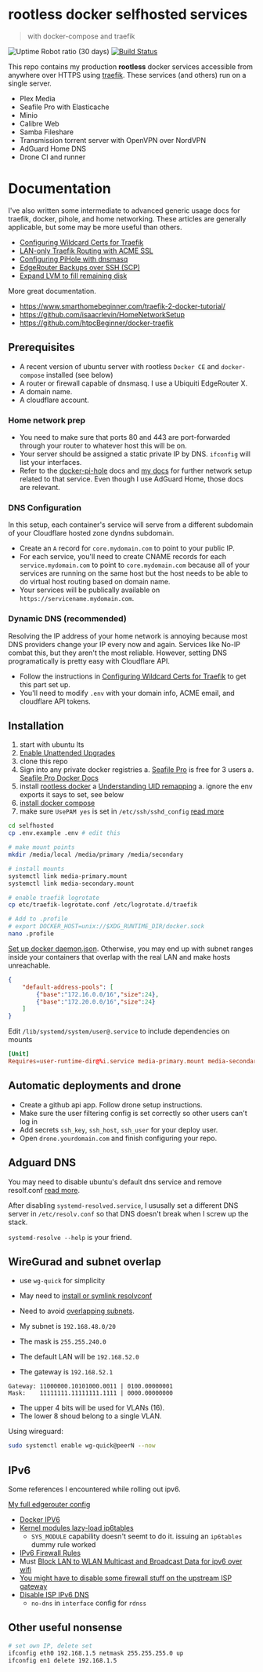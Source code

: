 # rootless docker selfhosted services

> with docker-compose and traefik

![Uptime Robot ratio (30 days)](https://img.shields.io/uptimerobot/ratio/m784171038-19b52e00f52a8d916ba46346)
[![Build Status](https://drone.subdavis.com/api/badges/subdavis/selfhosted/status.svg)](https://drone.subdavis.com/subdavis/selfhosted)

This repo contains my production **rootless** docker services accessible from anywhere over HTTPS using [traefik](https://traefik.io).  These services (and others) run on a single server.

* Plex Media
* Seafile Pro with Elasticache
* Minio
* Calibre Web
* Samba Fileshare
* Transmission torrent server with OpenVPN over NordVPN
* AdGuard Home DNS
* Drone CI and runner

# Documentation

I've also written some intermediate to advanced generic usage docs for traefik, docker, pihole, and home networking.  These articles are generally applicable, but some may be more useful than others.

* [Configuring Wildcard Certs for Traefik](docs/wildcard-certs.md)
* [LAN-only Traefik Routing with ACME SSL](docs/lan-only-routes.md)
* [Configuring PiHole with dnsmasq](docs/pihole-dnsmasq.md)
* [EdgeRouter Backups over SSH (SCP)](docs/edgerouter-backups.md)
* [Expand LVM to fill remaining disk](docs/ubuntu-expand-lvm.md)

More great documentation.

* https://www.smarthomebeginner.com/traefik-2-docker-tutorial/
* https://github.com/isaacrlevin/HomeNetworkSetup
* https://github.com/htpcBeginner/docker-traefik

## Prerequisites

* A recent version of ubuntu server with rootless `Docker CE` and `docker-compose` installed (see below)
* A router or firewall capable of dnsmasq. I use a Ubiquiti EdgeRouter X.
* A domain name.
* A cloudflare account.

### Home network prep

* You need to make sure that ports 80 and 443 are port-forwarded through your router to whatever host this will be on.
* Your server should be assigned a static private IP by DNS.  `ifconfig` will list your interfaces.
* Refer to the [docker-pi-hole](https://github.com/pi-hole/docker-pi-hole) docs and [my docs](docs/pihole-dnsmasq.md) for further network setup related to that service.  Even though I use AdGuard Home, those docs are relevant.

### DNS Configuration

In this setup, each container's service will serve from a different subdomain of your Cloudflare hosted zone dyndns subdomain.

* Create an `A` record for `core.mydomain.com` to point to your public IP.
* For each service, you'll need to create CNAME records for each `service.mydomain.com` to point to `core.mydomain.com` because all of your services are running on the same host but the host needs to be able to do virtual host routing based on domain name.
* Your services will be publically available on `https://servicename.mydomain.com`.

### Dynamic DNS (recommended)

Resolving the IP address of your home network is annoying because most DNS providers change your IP every now and again.  Services like No-IP combat this, but they aren't the most reliable.  However, setting DNS programatically is pretty easy with Cloudflare API.

* Follow the instructions in [Configuring Wildcard Certs for Traefik](docs/wildcard-certs.md) to get this part set up.
* You'll need to modify `.env` with your domain info, ACME email, and cloudflare API tokens.

## Installation

1. start with ubuntu lts
1. [Enable Unattended Upgrades](https://help.ubuntu.com/community/AutomaticSecurityUpdates)
1. clone this repo
1. Sign into any private docker registries
  a. [Seafile Pro](https://www.seafile.com/en/product/private_server/) is free for 3 users
  a. [Seafile Pro Docker Docs](https://download.seafile.com/published/seafile-manual/docker/pro-edition/)
1. install [rootless docker](https://docs.docker.com/engine/security/rootless/)
  a [Understanding UID remapping](https://medium.com/@tonistiigi/experimenting-with-rootless-docker-416c9ad8c0d6)
  a. ignore the env exports it says to set, see below
1. [install docker compose](https://docs.docker.com/compose/install/)
1. make sure `UsePAM yes` is set in `/etc/ssh/sshd_config` [read more](https://superuser.com/questions/1561076/systemctl-use-failed-to-connect-to-bus-no-such-file-or-directory-debian-9)

```bash
cd selfhosted
cp .env.example .env # edit this

# make mount points
mkdir /media/local /media/primary /media/secondary

# install mounts
systemctl link media-primary.mount
systemctl link media-secondary.mount

# enable traefik logrotate
cp etc/traefik-logrotate.conf /etc/logrotate.d/traefik

# Add to .profile
# export DOCKER_HOST=unix://$XDG_RUNTIME_DIR/docker.sock
nano .profile
```

[Set up docker daemon.json](https://forums.docker.com/t/rootless-docker-ip-range-conflicts/103341).  Otherwise, you may end up with subnet ranges inside your containers that overlap with the real LAN and make hosts unreachable.

``` json
{
    "default-address-pools": [
        {"base":"172.16.0.0/16","size":24},
        {"base":"172.20.0.0/16","size":24}
    ]
}
```

Edit `/lib/systemd/system/user@.service` to include dependencies on mounts

```conf
[Unit]
Requires=user-runtime-dir@%i.service media-primary.mount media-secondary.mount
```

## Automatic deployments and drone

* Create a github api app. Follow drone setup instructions.
* Make sure the user filtering config is set correctly so other users can't log in
* Add secrets `ssh_key`, `ssh_host`, `ssh_user` for your deploy user.
* Open `drone.yourdomain.com` and finish configuring your repo.

## Adguard DNS

You may need to disable ubuntu's default dns service and remove resolf.conf [read more](https://www.smarthomebeginner.com/run-pihole-in-docker-on-ubuntu-with-reverse-proxy/).

After disabling `systemd-resolved.service`, I ususally set a different DNS server in `/etc/resolv.conf` so that DNS doesn't break when I screw up the stack.

`systemd-resolve --help` is your friend.

## WireGurad and subnet overlap

* use `wg-quick` for simplicity
* May need to [install or symlink resolvconf](https://superuser.com/questions/1500691/usr-bin-wg-quick-line-31-resolvconf-command-not-found-wireguard-debian)
* Need to avoid [overlapping subnets](https://www.reddit.com/r/WireGuard/comments/bp01ci/connecting_to_services_through_vpn_when_the/).

* My subnet is `192.168.48.0/20`
* The mask is `255.255.240.0`
* The default LAN will be `192.168.52.0`
* The gateway is `192.168.52.1`

```
Gateway: 11000000.10101000.0011 | 0100.00000001
Mask:    11111111.11111111.1111 | 0000.00000000
```

* The upper 4 bits will be used for VLANs (16).
* The lower 8 shoud belong to a single VLAN.

Using wireguard:

```bash
sudo systemctl enable wg-quick@peerN --now
```

## IPv6

Some references I encountered while rolling out ipv6.

[My full edgerouter config](docs/config.boot)

* [Docker IPV6](https://docs.docker.com/config/daemon/ipv6/)
* [Kernel modules lazy-load ip6tables](https://github.com/moby/moby/issues/33605#issuecomment-307361421)
  * `SYS_MODULE` capability doesn't seemt to do it. issuing an `ip6tables` dummy rule worked
* [IPv6 Firewall Rules](https://community.ui.com/questions/Can-someone-let-us-know-the-added-default-IPv6-firewall-rule-mentioned-in-the-new-Edge-OS-2-01/9683f591-6cd2-4677-83c9-e90d2b7c3fbe)
* Must [Block LAN to WLAN Multicast and Broadcast Data for ipv6 over wifi](https://community.ui.com/questions/IPv6-for-UniFi-WiFi/fa7109bb-c33f-4af4-9d98-dc82f0e31d99)
* [You might have to disable some firewall stuff on the upstream ISP gateway](https://community.ui.com/questions/Allow-HTTPs-over-IPv6-in-firewall-Edgemax/c5f00707-4476-4b1b-91d4-7391f73aafa6)
* [Disable ISP IPv6 DNS](https://kazoo.ga/dhcpv6-pd-for-native-ipv6/#)
  * `no-dns` in `interface` config for `rdnss`

## Other useful nonsense

```bash
# set own IP, delete set
ifconfig eth0 192.168.1.5 netmask 255.255.255.0 up
ifconfig en1 delete 192.168.1.5
```


